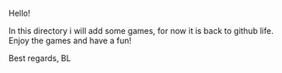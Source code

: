 Hello!

In this directory i will add some games, for now it is back to github life. 
Enjoy the games and have a fun!

Best regards, 
BL